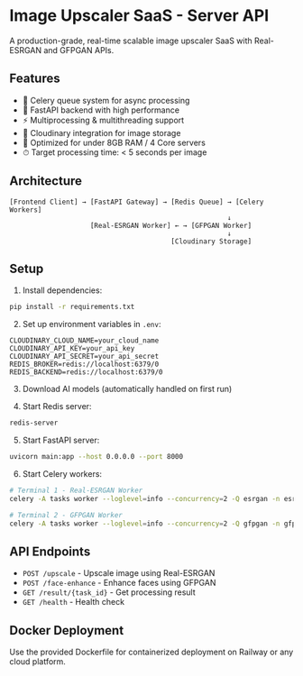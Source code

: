# Image Upscaler SaaS - Server API

A production-grade, real-time scalable image upscaler SaaS with Real-ESRGAN and GFPGAN APIs.

## Features

- 🔁 Celery queue system for async processing
- 🚀 FastAPI backend with high performance
- ⚡ Multiprocessing & multithreading support
- 🔗 Cloudinary integration for image storage
- 🧠 Optimized for under 8GB RAM / 4 Core servers
- ⏱ Target processing time: < 5 seconds per image

## Architecture

```
[Frontend Client] → [FastAPI Gateway] → [Redis Queue] → [Celery Workers]
                                                      ↓
                    [Real-ESRGAN Worker] ← → [GFPGAN Worker]
                                                      ↓
                                        [Cloudinary Storage]
```

## Setup

1. Install dependencies:
```bash
pip install -r requirements.txt
```

2. Set up environment variables in `.env`:
```
CLOUDINARY_CLOUD_NAME=your_cloud_name
CLOUDINARY_API_KEY=your_api_key
CLOUDINARY_API_SECRET=your_api_secret
REDIS_BROKER=redis://localhost:6379/0
REDIS_BACKEND=redis://localhost:6379/0
```

3. Download AI models (automatically handled on first run)

4. Start Redis server:
```bash
redis-server
```

5. Start FastAPI server:
```bash
uvicorn main:app --host 0.0.0.0 --port 8000
```

6. Start Celery workers:
```bash
# Terminal 1 - Real-ESRGAN Worker
celery -A tasks worker --loglevel=info --concurrency=2 -Q esrgan -n esrgan@%h

# Terminal 2 - GFPGAN Worker  
celery -A tasks worker --loglevel=info --concurrency=2 -Q gfpgan -n gfpgan@%h
```

## API Endpoints

- `POST /upscale` - Upscale image using Real-ESRGAN
- `POST /face-enhance` - Enhance faces using GFPGAN
- `GET /result/{task_id}` - Get processing result
- `GET /health` - Health check

## Docker Deployment

Use the provided Dockerfile for containerized deployment on Railway or any cloud platform.
